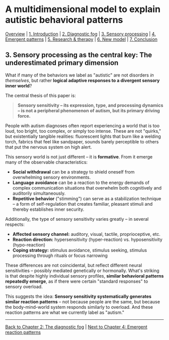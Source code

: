 # A multidimensional model to explain autistic behavioral patterns

[Overview](../index.md) | [1. Introduction](01-introduction.md) | [2. Diagnostic fog](02-diagnosis.md) | [3. Sensory processing](#) | [4. Emergent patterns](04-emergence.md) | [5. Research & therapy](05-research.md) | [6. New model](06-model.md) | [7. Conclusion](07-conclusion.md)

## 3. **Sensory processing as the central key: The underestimated primary dimension**

What if many of the behaviors we label as "autistic" are not disorders *in themselves*, but rather **logical adaptive responses to a divergent sensory inner world**?

The central thesis of this paper is:

> **Sensory sensitivity – its expression, type, and processing dynamics – is not a peripheral phenomenon of autism, but its primary driving force.**

People with autism diagnoses often report experiencing a world that is too loud, too bright, too complex, or simply too intense. These are not "quirks," but existentially tangible realities: fluorescent lights that burn like a welding torch, fabrics that feel like sandpaper, sounds barely perceptible to others that put the nervous system on high alert.

This sensory world is not just different – it is **formative**. From it emerge many of the observable characteristics:

* **Social withdrawal** can be a strategy to shield oneself from overwhelming sensory environments.
* **Language avoidance** can be a reaction to the energy demands of complex communication situations that overwhelm both cognitively and auditorily simultaneously.
* **Repetitive behavior** ("stimming") can serve as a stabilization technique – a form of self-regulation that creates familiar, pleasant stimuli and thereby establishes inner security.

Additionally, the type of sensory sensitivity varies greatly – in several respects:

* **Affected sensory channel:** auditory, visual, tactile, proprioceptive, etc.
* **Reaction direction:** hypersensitivity (hyper-reaction) vs. hyposensitivity (hypo-reaction)
* **Coping strategy:** stimulus avoidance, stimulus seeking, stimulus processing through rituals or focus narrowing

These differences are not coincidental, but reflect different neural sensitivities – possibly mediated genetically or hormonally. What's striking is that despite highly individual sensory profiles, **similar behavioral patterns repeatedly emerge**, as if there were certain "standard responses" to sensory overload.

This suggests the idea: **Sensory sensitivity systematically generates similar reaction patterns** – not because people are the same, but because the body-mind-world system responds similarly to overload. And these reaction patterns are what we currently label as "autism."

---

[Back to Chapter 2: The diagnostic fog](02-diagnosis.md) | [Next to Chapter 4: Emergent reaction patterns](04-emergence.md)
